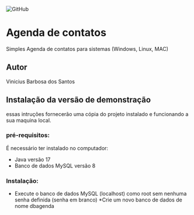 ![GitHub](https://img.shields.io/github/license/viniciussantosbarbosa/agenda)
# Agenda de contatos 
Simples Agenda de contatos para sistemas (Windows, Linux, MAC)

## Autor
Vinicius Barbosa dos Santos

## Instalação da versão de demonstração
essas intruções fornecerão uma cópia do projeto instalado e funcionando a sua maquina local. 
### pré-requisitos:
É necessário ter instalado no computador:
* Java versão 17
* Banco de dados MySQL versão 8
### Instalação:
* Execute o banco de dados MySQL (localhost) como root sem nenhuma senha definida (senha em branco)
*Crie um novo banco de dados de nome dbagenda
